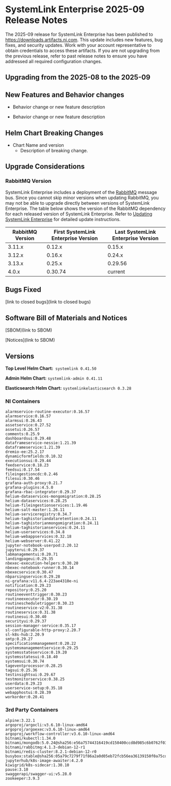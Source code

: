 <!-- This file should be renamed to README.md and placed in the directory for the release. -->

# SystemLink Enterprise 2025-09 Release Notes

The 2025-09 release for SystemLink Enterprise has been
published to <https://downloads.artifacts.ni.com>. This update includes new
features, bug fixes, and security updates. Work with your account representative
to obtain credentials to access these artifacts. If you are not upgrading from
the previous release, refer to past release notes to ensure you have addressed
all required configuration changes.

## Upgrading from the 2025-08 to the 2025-09

<!-- Optional section to include comments and instructions needed to successfully upgrade from the previous release to the current release. If the only changes needed are already captured in Helm Chart Breaking Changes, this section is not needed. -->

## New Features and Behavior changes

- Behavior change or new feature description

- Behavior change or new feature description

## Helm Chart Breaking Changes

- Chart Name and version
  - Description of breaking change.

## Upgrade Considerations

### RabbitMQ Version

SystemLink Enterprise includes a deployment of the
[RabbitMQ](https://www.rabbitmq.com/) message bus. Since you cannot skip minor
versions when updating RabbitMQ, you may not be able to upgrade directly between
versions of SystemLink Enterprise. The table below shows the version of the
RabbitMQ dependency for each released version of SystemLink Enterprise. Refer to
[Updating SystemLink Enterprise](https://www.ni.com/docs/en-US/bundle/systemlink-enterprise/page/updating-systemlink-enterprise.html)
for detailed update instructions.

| RabbitMQ Version | First SystemLink Enterprise Version | Last SystemLink Enterprise Version |
| ---------------- | ----------------------------------- | ---------------------------------- |
| 3.11.x           | 0.12.x                              | 0.15.x                             |
| 3.12.x           | 0.16.x                              | 0.24.x                             |
| 3.13.x           | 0.25.x                              | 0.29.56                            |
| 4.0.x            | 0.30.74                             | current                            |

## Bugs Fixed

<!-- This section should link to the excel document that list customer facing bugs, fixed in the current release. The URL for the release (tag) should be used. -->

[link to closed bugs](link to closed bugs)

## Software Bill of Materials and Notices

<!-- This section should link to the directories containing notices and SBOM. The URL for the release (tag) should be used. -->

[SBOM](link to SBOM)

[Notices](link to SBOM)

## Versions

**Top Level Helm Chart:** `systemlink 0.41.50`

**Admin Helm Chart:** `systemlink-admin 0.41.11`

**Elasticsearch Helm Chart:** `systemlinkelasticsearch 0.3.28`

### NI Containers

```text
alarmservice-routine-executor:0.16.57
alarmservice:0.16.57
alarmsui:0.26.43
assetservice:0.27.52
assetui:0.26.57
comments:0.25.9
dashboardsui:0.29.48
dataframeservice-nessie:1.21.39
dataframeservice:1.21.39
dremio-ee:25.2.17
dynamicformfields:0.10.32
executionsui:0.29.44
feedservice:0.18.23
feedsui:0.17.54
fileingestioncdc:0.2.46
filesui:0.30.46
grafana-auth-proxy:0.21.7
grafana-plugins:4.5.0
grafana-rbac-integrator:0.29.37
helium-dataservices-mongomigration:0.28.25
helium-dataservices:0.28.25
helium-fileingestionservices:1.19.46
helium-salt-master:1.26.11
helium-serviceregistry:0.34.7
helium-taghistoriandataretention:0.24.11
helium-taghistorianmongomigration:0.24.11
helium-taghistorianservices:0.24.11
helium-userservices:0.34.8
helium-webappservices:0.32.18
helium-webserver:0.41.22
jupyter-notebook-userpod:2.20.12
jupyterui:0.29.37
labmanagementui:0.20.71
landingpageui:0.29.35
nbexec-execution-helpers:0.30.20
nbexec-notebook-runner:0.30.14
nbexecservice:0.30.47
nbparsingservice:0.29.28
ni-grafana:v11.6.4-223ae4310e-ni
notification:0.29.23
repository:0.25.20
routineeventtrigger:0.30.23
routineexecutor:0.30.19
routinescheduletrigger:0.30.23
routineservice-v2:0.31.38
routineservice:0.31.38
routinesui:0.30.40
securityui:0.29.37
session-manager-service:0.35.17
sl-configurable-http-proxy:2.20.7
sl-k8s-hub:2.20.9
smtp:0.29.27
specificationmanagement:0.20.22
systemsmanagementservice:0.29.25
systemsstateservice:0.19.20
systemsstatesui:0.18.40
systemsui:0.30.74
tageventprocessor:0.28.25
tagsui:0.25.36
testinsightsui:0.29.67
testmonitorservice:0.38.25
userdata:0.29.23
userservice-setup:0.35.18
webapphostui:0.28.39
workorder:0.20.41
```

### 3rd Party Containers

```text
alpine:3.22.1
argoproj/argocli:v3.6.10-linux-amd64
argoproj/argoexec:v3.6.10-linux-amd64
argoproj/workflow-controller:v3.6.10-linux-amd64
bitnami/kubectl:1.34.0
bitnami/mongodb:5.0.24@sha256:e56a75744316419cd150400ccd8d985c6b0762f03c7a3b015f233524d043731f
bitnami/rabbitmq:4.1.3-debian-12-r1
bitnami/redis-cluster:8.2.1-debian-12-r0
busybox:stable@sha256:05a79c7279f71f86a2a0d05eb72fcb56ea36139150f0a75cd87e80a4272e4e39
jupyterhub/k8s-image-awaiter:4.2.0
kiwigrid/k8s-sidecar:1.30.10
pause:3.10
swaggerapi/swagger-ui:v5.28.0
zookeeper:3.9.3
```

